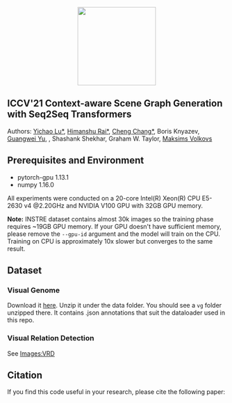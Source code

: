 <p align="center">
<a href="https://layer6.ai/"><img src="https://github.com/layer6ai-labs/DropoutNet/blob/master/logs/logobox.jpg" width="180"></a>
</p>

## ICCV'21 Context-aware Scene Graph Generation with Seq2Seq Transformers

Authors: [Yichao Lu*](https://www.linkedin.com/in/yichaolu/), [Himanshu Rai*](https://www.linkedin.com/in/himanshu-rai-521b1318/), [Cheng Chang*](https://scholar.google.com/citations?user=X7oyRLIAAAAJ&hl=en), Boris Knyazev, [Guangwei Yu](http://www.cs.toronto.edu/~guangweiyu), , Shashank Shekhar, Graham W. Taylor,  [Maksims Volkovs](http://www.cs.toronto.edu/~mvolkovs)  


## Prerequisites and Environment

* pytorch-gpu 1.13.1
* numpy 1.16.0


All experiments were conducted on a 20-core Intel(R) Xeon(R) CPU E5-2630 v4 @2.20GHz and NVIDIA V100 GPU with 32GB GPU memory.

**Note:** INSTRE dataset contains almost 30k images so the training phase requires ~19GB GPU memory. If your GPU doesn't have sufficient memory, please remove the `--gpu-id` argument and the model will train on the CPU. Training on CPU is approximately 10x slower but converges to the same result.

## Dataset

### Visual Genome
Download it [here](https://drive.google.com/open?id=1VDuba95vIPVhg5DiriPtwuVA6mleYGad). Unzip it under the data folder. You should see a `vg` folder unzipped there. It contains .json annotations that suit the dataloader used in this repo.

### Visual Relation Detection

See [Images:VRD](#visual-relation-detection-1)
## Citation

If you find this code useful in your research, please cite the following paper:

  

